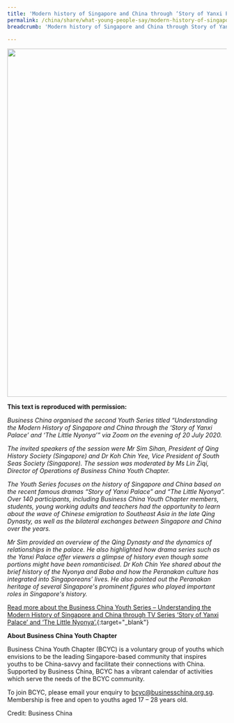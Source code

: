 ```yaml
---
title: 'Modern history of Singapore and China through ‘Story of Yanxi Palace’ and ‘The Little Nyonya’'
permalink: /china/share/what-young-people-say/modern-history-of-singapore-and-china-through-story-of-yanxi-palace-and-the-little-nyonya/
breadcrumb: 'Modern history of Singapore and China through Story of Yanxi Palace and The Little Nyonya'

---
```



<img src="\images\china-youngpeople\modern-history-of-singapore-and-china.png" style="width:800px;" />

**This text is reproduced with permission:**

*Business China organised the second Youth Series titled “Understanding the Modern History of Singapore and China through the ‘Story of Yanxi Palace’ and ‘The Little Nyonya’” via Zoom on the evening of 20 July 2020.*

*The invited speakers of the session were Mr Sim Sihan, President of Qing History Society (Singapore) and Dr Koh Chin Yee, Vice President of South Seas Society (Singapore). The session was moderated by Ms Lin Ziqi, Director of Operations of Business China Youth Chapter.*

*The Youth Series focuses on the history of Singapore and China based on the recent famous dramas “Story of Yanxi Palace” and “The Little Nyonya”. Over 140 participants, including Business China Youth Chapter members, students, young working adults and teachers had the opportunity to learn about the wave of Chinese emigration to Southeast Asia in the late Qing Dynasty, as well as the bilateral exchanges between Singapore and China over the years.*

*Mr Sim provided an overview of the Qing Dynasty and the dynamics of relationships in the palace. He also highlighted how drama series such as the Yanxi Palace offer viewers a glimpse of history even though some portions might have been romanticised. Dr Koh Chin Yee shared about the brief history of the Nyonya and Baba and how the Peranakan culture has integrated into Singaporeans’ lives. He also pointed out the Peranakan heritage of several Singapore's prominent figures who played important roles in Singapore's history.*

[Read more about the Business China Youth Series – Understanding the Modern History of Singapore and China through TV Series ‘Story of Yanxi Palace’ and ‘The Little Nyonya’.](https://www.businesschina.org.sg/en/for-youths/business-china-youth-series-understanding-the-modern-history-of-singapore-and-china-through-tv-series-story-of-yanxi-palace-and-the-little-nyonya/){:target="_blank"}

**About Business China Youth Chapter**

Business China Youth Chapter (BCYC) is a voluntary group of youths which envisions to be the leading Singapore-based community that inspires youths to be China-savvy and facilitate their connections with China. Supported by Business China, BCYC has a vibrant calendar of activities which serve the needs of the BCYC community.

To join BCYC, please email your enquiry to [bcyc@businesschina.org.sg](mailto:bcyc@businesschina.org.sg). Membership is free and open to youths aged 17 – 28 years old.

Credit: Business China 